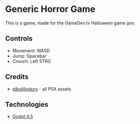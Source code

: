 # Generic Horror Game

This is a game, made for the GameDev.tv Halloween game jam.

## Controls
- Movement: WASD
- Jump: Spacebar
- Crouch: Left STRG

## Credits
- [elbolilloduro](https://elbolilloduro.itch.io/) - all PSX assets

## Technologies
- [Godot 4.5](https://godotengine.org/)
